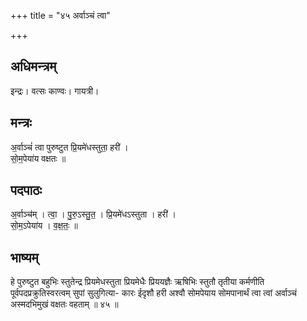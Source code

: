 +++
title = "४५ अर्वाञ्चं त्वा"

+++
## अधिमन्त्रम्
इन्द्रः। वत्सः काण्वः। गायत्री।

## मन्त्रः
अ॒र्वाञ्चं॑ त्वा पुरुष्टुत प्रि॒यमे॑धस्तुता॒ हरी॑ ।  
सो॒म॒पेया॑य वक्षतः ॥

## पदपाठः
अ॒र्वाञ्च॑म् । त्वा॒ । पु॒रु॒ऽस्तु॒त॒ । प्रि॒यमे॑धऽस्तुता । हरी॑ ।  
सो॒म॒ऽपेया॑य । व॒क्ष॒तः॒ ॥

## भाष्यम्
हे पुरुष्टुत बहुभिः स्तुतेन्द्र प्रियमेधस्तुता प्रियमेधैः प्रिययज्ञैः ऋषिभिः स्तुतौ तृतीया कर्मणीति पूर्वपदप्रक्रुतिस्वरत्वम् सुपां सुलुगित्या- कारः ईदृशौ हरी अश्वौ सोमपेयाय सोमपानार्थं त्वा त्वां अर्वाञ्चं अस्मदभिमुखं वक्षतः वहताम् ॥ ४५ ॥